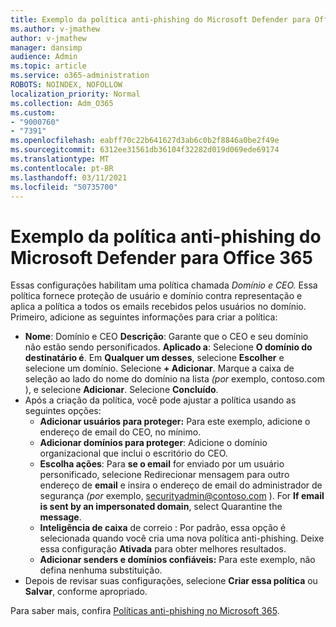 ```yaml
---
title: Exemplo da política anti-phishing do Microsoft Defender para Office 365
ms.author: v-jmathew
author: v-jmathew
manager: dansimp
audience: Admin
ms.topic: article
ms.service: o365-administration
ROBOTS: NOINDEX, NOFOLLOW
localization_priority: Normal
ms.collection: Adm_O365
ms.custom:
- "9000760"
- "7391"
ms.openlocfilehash: eabff70c22b641627d3ab6c0b2f8846a0be2f49e
ms.sourcegitcommit: 6312ee31561db36104f32282d019d069ede69174
ms.translationtype: MT
ms.contentlocale: pt-BR
ms.lasthandoff: 03/11/2021
ms.locfileid: "50735700"
---
```

# <a name="example-microsoft-defender-for-office-365-anti-phishing-policy"></a>Exemplo da política anti-phishing do Microsoft Defender para Office 365

Essas configurações habilitam uma política chamada *Domínio e CEO.* Essa política fornece proteção de usuário e domínio contra representação e aplica a política a todos os emails recebidos pelos usuários no domínio. Primeiro, adicione as seguintes informações para criar a política:

- **Nome**: Domínio e CEO **Descrição**: Garante que o CEO e seu domínio não estão sendo personificados.
  **Aplicado a**: Selecione **O domínio do destinatário é**. Em **Qualquer um desses**, selecione **Escolher** e selecione um domínio. Selecione **+ Adicionar**. Marque a caixa de seleção ao lado do nome do domínio na lista *(por* exemplo, contoso.com ), e selecione **Adicionar**. Selecione **Concluído**.
- Após a criação da política, você pode ajustar a política usando as seguintes opções:
  - **Adicionar usuários para proteger:** Para este exemplo, adicione o endereço de email do CEO, no mínimo.
  - **Adicionar domínios para proteger**: Adicione o domínio organizacional que inclui o escritório do CEO.
  - **Escolha ações**: Para **se o email** for enviado por um usuário personificado, selecione Redirecionar mensagem para outro endereço de **email** e insira o endereço de email do administrador de segurança *(por* exemplo, securityadmin@contoso.com ). For **If email is sent by an impersonated domain**, select Quarantine the **message**.
  - **Inteligência de caixa** de correio : Por padrão, essa opção é selecionada quando você cria uma nova política anti-phishing. Deixe essa configuração **Ativada** para obter melhores resultados.
  - **Adicionar senders e domínios confiáveis:** Para este exemplo, não defina nenhuma substituição.
- Depois de revisar suas configurações, selecione **Criar essa política** ou **Salvar**, conforme apropriado.

Para saber mais, confira [Políticas anti-phishing no Microsoft 365](https://go.microsoft.com/fwlink/?linkid=2092235).
